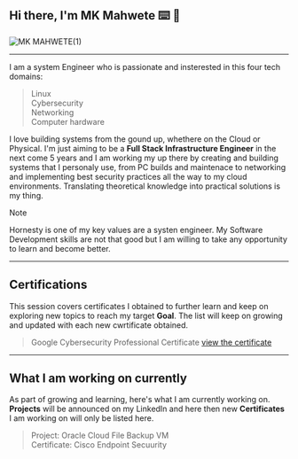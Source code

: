 ## Hi there, I'm MK Mahwete ⌨️ 🔌

![MK MAHWETE(1)](https://github.com/user-attachments/assets/a3daf8da-5de7-4fc3-a298-b06d9514506f)

<hr>

I am a system Engineer who is passionate and insterested in this four tech domains: <br>
  > Linux <br>
  > Cybersecurity <br>
  > Networking <br>
  > Computer hardware <br>

I love building systems from the gound up, whethere on the Cloud or Physical. I'm just 
aiming to be a **Full Stack Infrastructure Engineer** in the next come 5 years and I am working 
my up there by creating and building systems that I personaly use, from PC builds and maintenace to networking and 
implementing best security practices all the way to my cloud environments. Translating theoretical knowledge into practical solutions
is my thing.

> [!NOTE]
> Hornesty is one of my key values are a systen engineer. My Software Development skills are not that good but I am
> willing to take any opportunity to learn and become better.   

<hr>

## Certifications
This session covers certificates I obtained to further learn and keep on exploring new topics to reach my target **Goal**. The list
will keep on growing and updated with each new cwrtificate obtained.

> Google Cybersecurity Professional Certificate [view the certificate](https://www.credly.com/badges/26c9a6fc-4ed8-460d-94da-11a685fe455d/public_url)

<hr>

## What I am working on currently
As part of growing and learning, here's what I am currently working on. **Projects** will be announced on my LinkedIn and here then new **Certificates**
I am working on will only be listed here.

> Project: Oracle Cloud File Backup VM <br>
> Certificate: Cisco Endpoint Secuurity
